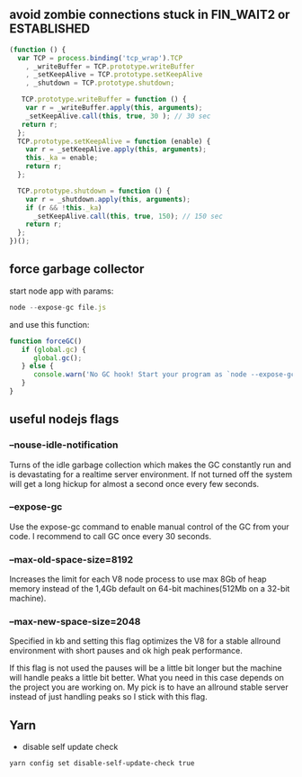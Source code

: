 ## avoid zombie connections stuck in FIN_WAIT2 or ESTABLISHED

```js
(function () {
  var TCP = process.binding('tcp_wrap').TCP
    , _writeBuffer = TCP.prototype.writeBuffer
    , _setKeepAlive = TCP.prototype.setKeepAlive
    , _shutdown = TCP.prototype.shutdown;

   TCP.prototype.writeBuffer = function () {
    var r = _writeBuffer.apply(this, arguments);
    _setKeepAlive.call(this, true, 30 ); // 30 sec
   return r;
  };
  TCP.prototype.setKeepAlive = function (enable) {
    var r = _setKeepAlive.apply(this, arguments);
    this._ka = enable;
    return r;
  };

  TCP.prototype.shutdown = function () {
    var r = _shutdown.apply(this, arguments);
    if (r && !this._ka)
      _setKeepAlive.call(this, true, 150); // 150 sec
    return r;
  };
})();
```

## force garbage collector

start node app with params:

```js
node --expose-gc file.js
```

and use this function:

```js
function forceGC()
   if (global.gc) {
      global.gc();
   } else {
      console.warn('No GC hook! Start your program as `node --expose-gc file.js`.');
   }
}
```

## useful nodejs flags

### –nouse-idle-notification

Turns of the idle garbage collection which makes the GC constantly run and is devastating for a realtime server environment. If not turned off the system will get a long hickup for almost a second once every few seconds.

### –expose-gc

Use the expose-gc command to enable manual control of the GC from your code. I recommend to call GC once every 30 seconds.

### –max-old-space-size=8192

Increases the limit for each V8 node process to use max 8Gb of heap memory instead of the 1,4Gb default on 64-bit machines(512Mb on a 32-bit machine).

### –max-new-space-size=2048

Specified in kb and setting this flag optimizes the V8 for a stable allround environment with short pauses and ok high peak performance.

If this flag is not used the pauses will be a little bit longer but the machine will handle peaks a little bit better. What you need in this case depends on the project you are working on. My pick is to have an allround stable server instead of just handling peaks so I stick with this flag.

## Yarn

* disable self update check
```shell
yarn config set disable-self-update-check true
```
